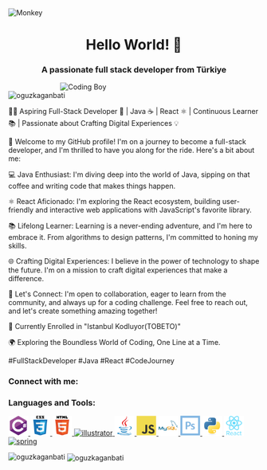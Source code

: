 
<img src="https://s6.gifyu.com/images/S6POU.gif" alt="Monkey" align="center">


<h1 align="center">Hello World! 👋</h1>
<h3 align="center">A passionate full stack developer from Türkiye</h3>
<img src="https://user-images.githubusercontent.com/69011963/137184767-79a13ec7-1bb3-4341-a6da-3a149c9c159a.gif" alt="Coding Boy" width="400" align="right">

<p align="left"> <img src="https://komarev.com/ghpvc/?username=oguzkaganbati&label=Profile%20views&color=0e75b6&style=flat" alt="oguzkaganbati" /> </p>

👨‍💻 Aspiring Full-Stack Developer 🚀 | Java ☕ | React ⚛️ | Continuous Learner 📚 | Passionate about Crafting Digital Experiences 💡

🌟 Welcome to my GitHub profile! I'm on a journey to become a full-stack developer, and I'm thrilled to have you along for the ride. Here's a bit about me:

💻 Java Enthusiast: I'm diving deep into the world of Java, sipping on that coffee and writing code that makes things happen.

⚛️ React Aficionado: I'm exploring the React ecosystem, building user-friendly and interactive web applications with JavaScript's favorite library.

📚 Lifelong Learner: Learning is a never-ending adventure, and I'm here to embrace it. From algorithms to design patterns, I'm committed to honing my skills.

🌐 Crafting Digital Experiences: I believe in the power of technology to shape the future. I'm on a mission to craft digital experiences that make a difference.

🤝 Let's Connect: I'm open to collaboration, eager to learn from the community, and always up for a coding challenge. Feel free to reach out, and let's create something amazing together!

📌 Currently Enrolled in "Istanbul Kodluyor(TOBETO)"

🌍 Exploring the Boundless World of Coding, One Line at a Time.

#FullStackDeveloper #Java #React #CodeJourney


<h3 align="left">Connect with me:</h3>
<p align="left">
</p>

<h3 align="left">Languages and Tools:</h3>
<p align="left"> <a href="https://www.w3schools.com/cs/" target="_blank" rel="noreferrer"> <img src="https://raw.githubusercontent.com/devicons/devicon/master/icons/csharp/csharp-original.svg" alt="csharp" width="40" height="40"/> </a> <a href="https://www.w3schools.com/css/" target="_blank" rel="noreferrer"> <img src="https://raw.githubusercontent.com/devicons/devicon/master/icons/css3/css3-original-wordmark.svg" alt="css3" width="40" height="40"/> </a> <a href="https://www.w3.org/html/" target="_blank" rel="noreferrer"> <img src="https://raw.githubusercontent.com/devicons/devicon/master/icons/html5/html5-original-wordmark.svg" alt="html5" width="40" height="40"/> </a> <a href="https://www.adobe.com/in/products/illustrator.html" target="_blank" rel="noreferrer"> <img src="https://www.vectorlogo.zone/logos/adobe_illustrator/adobe_illustrator-icon.svg" alt="illustrator" width="40" height="40"/> </a> <a href="https://www.java.com" target="_blank" rel="noreferrer"> <img src="https://raw.githubusercontent.com/devicons/devicon/master/icons/java/java-original.svg" alt="java" width="40" height="40"/> </a> <a href="https://developer.mozilla.org/en-US/docs/Web/JavaScript" target="_blank" rel="noreferrer"> <img src="https://raw.githubusercontent.com/devicons/devicon/master/icons/javascript/javascript-original.svg" alt="javascript" width="40" height="40"/> </a> <a href="https://www.mysql.com/" target="_blank" rel="noreferrer"> <img src="https://raw.githubusercontent.com/devicons/devicon/master/icons/mysql/mysql-original-wordmark.svg" alt="mysql" width="40" height="40"/> </a> <a href="https://www.photoshop.com/en" target="_blank" rel="noreferrer"> <img src="https://raw.githubusercontent.com/devicons/devicon/master/icons/photoshop/photoshop-line.svg" alt="photoshop" width="40" height="40"/> </a> <a href="https://www.python.org" target="_blank" rel="noreferrer"> <img src="https://raw.githubusercontent.com/devicons/devicon/master/icons/python/python-original.svg" alt="python" width="40" height="40"/> </a> <a href="https://reactjs.org/" target="_blank" rel="noreferrer"> <img src="https://raw.githubusercontent.com/devicons/devicon/master/icons/react/react-original-wordmark.svg" alt="react" width="40" height="40"/> </a> <a href="https://spring.io/" target="_blank" rel="noreferrer"> <img src="https://www.vectorlogo.zone/logos/springio/springio-icon.svg" alt="spring" width="40" height="40"/> </a> </p>

<p><img align="left" src="https://github-readme-stats.vercel.app/api/top-langs?username=oguzkaganbati&show_icons=true&locale=en&layout=compact" alt="oguzkaganbati" /></p>

<p>&nbsp;<img align="center" src="https://github-readme-stats.vercel.app/api?username=oguzkaganbati&show_icons=true&locale=en" alt="oguzkaganbati" /></p>
